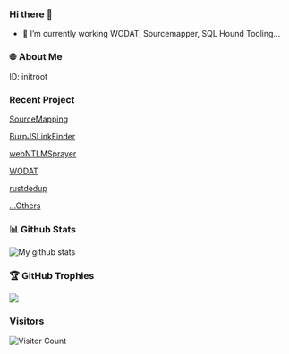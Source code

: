 ### Hi there 👋

- 🔭 I’m currently working WODAT, Sourcemapper, SQL Hound Tooling...

### 🌐 About Me

ID: initroot

### Recent Project
[SourceMapping](https://github.com/InitRoot/SourceMapping)

[BurpJSLinkFinder](https://github.com/InitRoot/BurpJSLinkFinder)

[webNTLMSprayer](https://github.com/InitRoot/webntlmSpray)

[WODAT](https://github.com/InitRoot/wodat)

[rustdedup](https://github.com/InitRoot/rustdedup)

[...Others](https://github.com/InitRoot?tab=repositories)

### 📊 Github Stats

<img src="https://github-readme-stats.vercel.app/api?username=InitRoot&show_icons=true&theme=cobalt&include_all_commits=true&count_private=true&layout=compact" alt="My github stats"/>

### 🏆 GitHub Trophies
![](https://github-profile-trophy.vercel.app/?username=InitRoot&theme=radical&no-frame=false&no-bg=true&margin-w=4)


### Visitors
![Visitor Count](https://profile-counter.glitch.me/InitRoot/count.svg)
